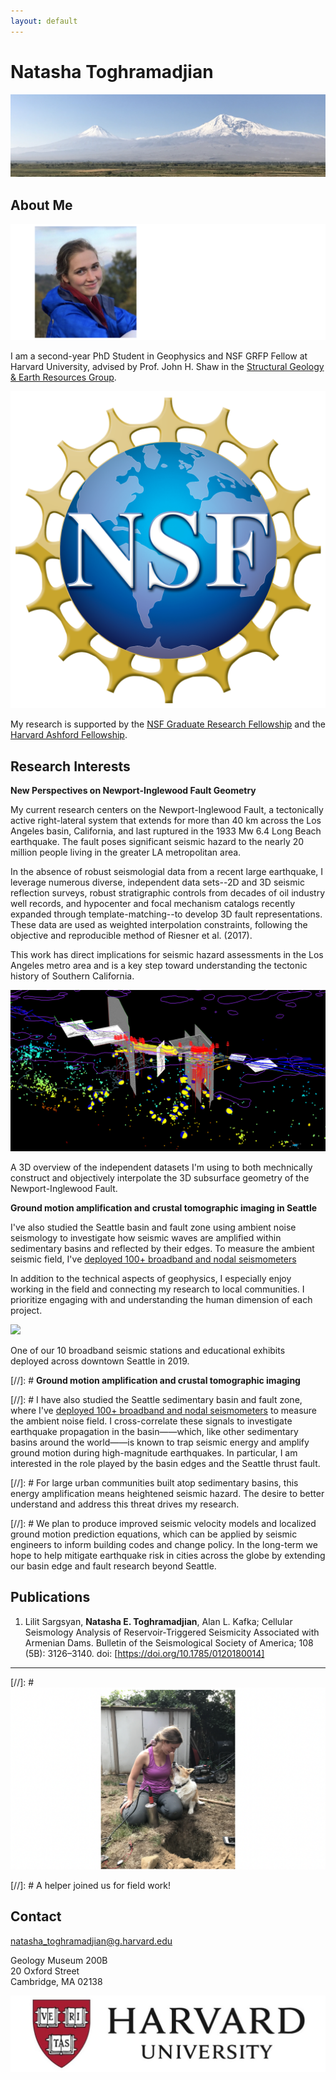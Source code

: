 ```yaml
---
layout: default
---
```


# Natasha Toghramadjian

<img src="ararat2.png">

## About Me

<img src="dilijan_shape_6.png">

I am a second-year PhD Student in Geophysics and NSF GRFP Fellow at Harvard University, advised by Prof. John H. Shaw in the [Structural Geology & Earth Resources Group](https://https://structure.harvard.edu/).

 <img class="profile-picture" src="nsf_logo.png">

 My research is supported by the [NSF Graduate Research Fellowship](https://www.nsfgrfp.org/) and the [Harvard Ashford Fellowship](https://ashfordfellows.fas.harvard.edu/about).



## Research Interests

**New Perspectives on Newport-Inglewood Fault Geometry**

My current research centers on the Newport-Inglewood Fault, a tectonically active right-lateral system that extends for more than 40 km across the Los Angeles basin, California, and last ruptured in the 1933 Mw 6.4 Long Beach earthquake. The fault poses significant seismic hazard to the nearly 20 million people living in the greater LA metropolitan area.

In the absence of robust seismologial data from a recent large earthquake, I leverage numerous diverse, independent data sets--2D and 3D seismic reflection surveys, robust stratigraphic controls from decades of oil industry well records, and hypocenter and focal mechanism catalogs recently expanded through template-matching--to develop 3D fault representations. These data are used as weighted interpolation constraints, following the objective and reproducible method of Riesner et al. (2017).

This work has direct implications for seismic hazard assessments in the Los Angeles metro area and is a key step toward understanding the tectonic history of Southern California.

<img src="NIF_photo5.png">


A 3D overview of the independent datasets I'm using to both mechnically construct and objectively interpolate the 3D subsurface geometry of the Newport-Inglewood Fault.


**Ground motion amplification and crustal tomographic imaging in Seattle**

I've also studied the Seattle basin and fault zone using ambient noise seismology to investigate how seismic waves are amplified within sedimentary basins and reflected by their edges. 
To measure the ambient seismic field, I've  [deployed 100+ broadband and nodal seismometers](https://www.king5.com/article/news/local/researchers-will-install-monitors-to-study-seattle-earthquake-fault-zone/281-ab395842-a46b-4ebf-baeb-0b1b623f7ffb) 


In addition to the technical aspects of geophysics, I especially enjoy working in the field and connecting my research to local communities. I prioritize engaging with and understanding the human dimension of each project. 

<img src="seattleBB_2.png">

One of our 10 broadband seismic stations and educational exhibits deployed across downtown Seattle in 2019.



[//]: # **Ground motion amplification and crustal tomographic imaging**

[//]: # I have also studied the Seattle sedimentary basin and fault zone, where I've [deployed 100+ broadband and nodal seismometers](https://www.king5.com/article/news/local/researchers-will-install-monitors-to-study-seattle-earthquake-fault-zone/281-ab395842-a46b-4ebf-baeb-0b1b623f7ffb) to measure the ambient noise field. I cross-correlate these signals to investigate earthquake propagation in the basin&mdash;&mdash;which, like other sedimentary basins around the world&mdash;&mdash;is known to trap seismic energy and amplify ground motion during high-magnitude earthquakes. In particular, I am interested in the role played by the basin edges and the Seattle thrust fault.

[//]: # For large urban communities built atop sedimentary basins, this energy amplification means heightened seismic hazard. The desire to better understand and address this threat drives my research.

[//]: # We plan to produce improved seismic velocity models and localized ground motion prediction equations, which can be applied by seismic engineers to inform building codes and change policy. In the long-term we hope to help mitigate earthquake risk in cities across the globe by extending our basin edge and fault research beyond Seattle.




## Publications

1. Lilit Sargsyan, **Natasha E. Toghramadjian**, Alan L. Kafka; Cellular Seismology Analysis of Reservoir‐Triggered Seismicity Associated with Armenian Dams. Bulletin of the Seismological Society of America; 108 (5B): 3126–3140. doi: [https://doi.org/10.1785/0120180014]

---

[//]: # <img src="seattle_3.png">

[//]: #                                A helper joined us for field work!

## Contact

natasha_toghramadjian@g.harvard.edu

Geology Museum 200B
<br>20 Oxford Street
<br>Cambridge, MA 02138

<img src="harvard-logo.jpg">